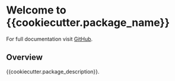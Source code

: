 # Welcome to {{cookiecutter.package_name}}

For full documentation visit [GitHub](https://github.com/{{cookiecutter.github_homepage}}/{{cookiecutter.project_name}}).

## Overview

{{cookiecutter.package_description}}.
